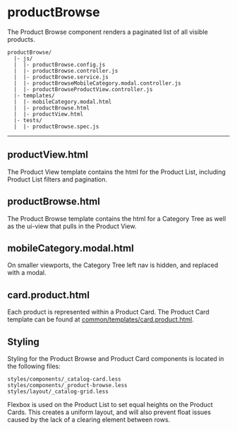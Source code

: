 # productBrowse
The Product Browse component renders a paginated list of all visible products.
```
productBrowse/
  |- js/
  |  |- productBrowse.config.js
  |  |- productBrowse.controller.js
  |  |- productBrowse.service.js
  |  |- productBrowseMobileCategory.modal.controller.js
  |  |- productBrowseProductView.controller.js
  |- templates/
  |  |- mobileCategory.modal.html
  |  |- productBrowse.html
  |  |- productView.html
  |- tests/
  |  |- productBrowse.spec.js
```
___
## productView.html
The Product View template contains the html for the Product List, including Product List filters and pagination.
## productBrowse.html
The Product Browse template contains the html for a Category Tree as well as the ui-view that pulls in the Product View.
## mobileCategory.modal.html
On smaller viewports, the Category Tree left nav is hidden, and replaced with a modal.
## card.product.html
Each product is represented within a Product Card. The Product Card template can be found at [common/templates/card.product.html](../common/templates/card.product.html).
## Styling
Styling for the Product Browse and Product Card components is located in the following files:

`styles/components/_catalog-card.less`  
`styles/components/_product-browse.less`  
`styles/layout/_catalog-grid.less`  

Flexbox is used on the Product List to set equal heights on the Product Cards. This creates a uniform layout, and will also prevent float issues caused by the lack of a clearing element between rows.